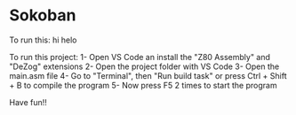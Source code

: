 # Sokoban

To run this:
hi
helo

To run this project:
1- Open VS Code an install the "Z80 Assembly" and "DeZog" extensions
2- Open the project folder with VS Code
3- Open the main.asm file
4- Go to "Terminal", then "Run build task" or press Ctrl + Shift + B to compile the program
5- Now press F5 2 times to start the program

Have fun!!

